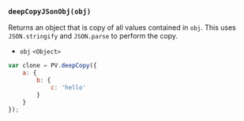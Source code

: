 ### ``deepCopyJSonObj(obj)``
Returns an object that is copy of all values contained in ``obj``. This uses ``JSON.stringify`` and ``JSON.parse`` to perform the copy.

- `obj` `<Object>`

```js
var clone = PV.deepCopy({
	a: {
		b: {
			c: 'hello'
		}
	}
});
```